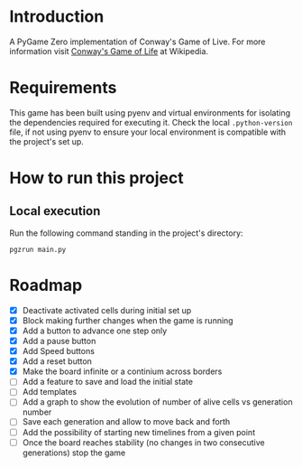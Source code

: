 # Introduction

A PyGame Zero implementation of Conway's Game of Live. For more information visit [Conway's Game of Life](https://en.wikipedia.org/wiki/Conway%27s_Game_of_Life) at Wikipedia.

# Requirements

This game has been built using pyenv and virtual environments for isolating the dependencies required for executing it. Check the local `.python-version` file, if not using pyenv to ensure your local environment is compatible with the project's set up.

# How to run this project

## Local execution

Run the following command standing in the project's directory:

```
pgzrun main.py
```

# Roadmap

- [x] Deactivate activated cells during initial set up
- [x] Block making further changes when the game is running
- [x] Add a button to advance one step only
- [x] Add a pause button
- [x] Add Speed buttons
- [x] Add a reset button
- [x] Make the board infinite or a continium across borders
- [ ] Add a feature to save and load the initial state
- [ ] Add templates
- [ ] Add a graph to show the evolution of number of alive cells vs generation number
- [ ] Save each generation and allow to move back and forth
- [ ] Add the possibility of starting new timelines from a given point
- [ ] Once the board reaches stability (no changes in two consecutive generations) stop the game